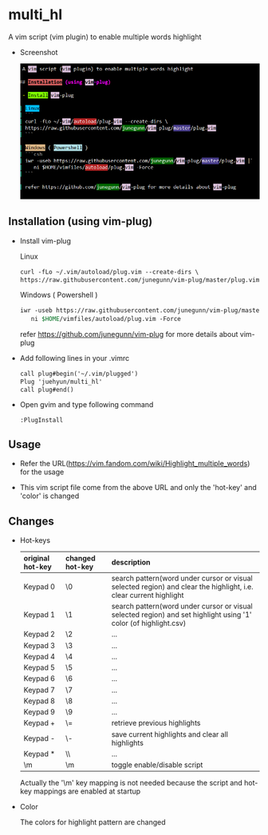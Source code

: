 # multi_hl

 A vim script (vim plugin) to enable multiple words highlight

 - Screenshot

	![multi_hl](screenshot.png)

## Installation (using vim-plug)

 - Install vim-plug

	Linux
	```
	curl -fLo ~/.vim/autoload/plug.vim --create-dirs \
	https://raw.githubusercontent.com/junegunn/vim-plug/master/plug.vim
	```

	Windows ( Powershell )
	```csh
	iwr -useb https://raw.githubusercontent.com/junegunn/vim-plug/master/plug.vim |`
	   ni $HOME/vimfiles/autoload/plug.vim -Force
	```

	refer https://github.com/junegunn/vim-plug for more details about vim-plug



 - Add following lines in your .vimrc

	```
	call plug#begin('~/.vim/plugged')
	Plug 'juehyun/multi_hl'
	call plug#end()
	```


 - Open gvim and type following command
	```
	:PlugInstall
	```

## Usage

 - Refer the URL(https://vim.fandom.com/wiki/Highlight_multiple_words) for the usage

 - This vim script file come from the above URL and only the 'hot-key' and 'color' is changed


## Changes

 - Hot-keys

   | original hot-key | changed hot-key    | description                                                                                                       |
   | ---------------- | ------------------ | ----------------------------------                                                                                |
   | Keypad 0         | \0                 | search pattern(word under cursor or visual selected region) and clear the highlight, i.e. clear current highlight |
   | Keypad 1         | \1                 | search pattern(word under cursor or visual selected region) and set highlight using '1' color (of highlight.csv)  |
   | Keypad 2         | \2                 | ...                                                                                                               |
   | Keypad 3         | \3                 | ...                                                                                                               |
   | Keypad 4         | \4                 | ...                                                                                                               |
   | Keypad 5         | \5                 | ...                                                                                                               |
   | Keypad 6         | \6                 | ...                                                                                                               |
   | Keypad 7         | \7                 | ...                                                                                                               |
   | Keypad 8         | \8                 | ...                                                                                                               |
   | Keypad 9         | \9                 | ...                                                                                                               |
   | Keypad +         | \\=                | retrieve previous highlights                                                                                      |
   | Keypad -         | \\-                | save current highlights and clear all highlights                                                                  |
   | Keypad *         | \\\                | ...                                                                                                               |
   | \m               | \m                 | toggle enable/disable script                                                                                      |

	 Actually the '\m' key mapping is not needed because the script and hot-key mappings are enabled at startup
  

 - Color

	The colors for highlight pattern are changed

